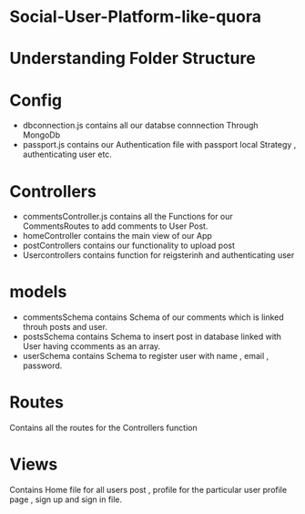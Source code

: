 # Social-User-Platform-like-quora
# Understanding Folder Structure
# Config
  - dbconnection.js contains all our databse connnection Through MongoDb
  - passport.js contains our Authentication file with passport local Strategy , authenticating user etc.
# Controllers
 - commentsController.js contains all the Functions for our CommentsRoutes to add comments to User Post.
 - homeController contains the main view of our App
 - postControllers contains our functionality to upload post
 - Usercontrollers contains function for reigsterinh and authenticating user
# models
   - commentsSchema contains Schema of our comments which is linked throuh posts and user.
   - postsSchema contains Schema to insert post in database linked with User having ccomments as an array.
   - userSchema contains Schema to register user with name , email , password.
# Routes
  Contains all the routes for the Controllers function
# Views
  Contains Home file for all users post , profile for the particular user profile page , sign up and sign in file.
   
